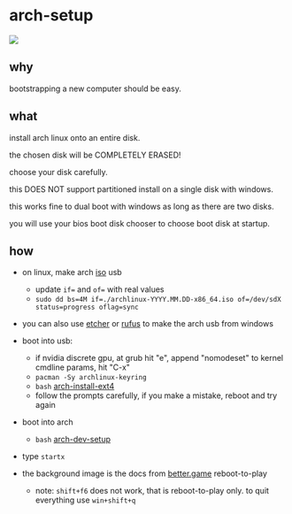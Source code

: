 # arch-setup

![](https://github.com/nathants/arch-setup/raw/master/gif/arch.gif)

## why

bootstrapping a new computer should be easy.

## what

install arch linux onto an entire disk.

the chosen disk will be COMPLETELY ERASED!

choose your disk carefully.

this DOES NOT support partitioned install on a single disk with windows.

this works fine to dual boot with windows as long as there are two disks.

you will use your bios boot disk chooser to choose boot disk at startup.

## how

- on linux, make arch [iso](https://archlinux.org/download/) usb
  - update `if=` and `of=` with real values
  - `sudo dd bs=4M if=./archlinux-YYYY.MM.DD-x86_64.iso of=/dev/sdX status=progress oflag=sync`

- you can also use [etcher](https://github.com/balena-io/etcher/releases) or [rufus](https://github.com/pbatard/rufus/releases) to make the arch usb from windows

- boot into usb:
  - if nvidia discrete gpu, at grub hit "e", append "nomodeset" to kernel cmdline params, hit "C-x"
  - `pacman -Sy archlinux-keyring`
  - `bash` [arch-install-ext4](./arch-install-ext4)
  - follow the prompts carefully, if you make a mistake, reboot and try again

- boot into arch
  - `bash` [arch-dev-setup](./arch-dev-setup)

- type `startx`

- the background image is the docs from [better.game](https://better.game) reboot-to-play
  - note: `shift+f6` does not work, that is reboot-to-play only. to quit everything use `win+shift+q`
